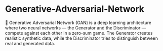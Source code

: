 # Generative-Adversarial-Network
🚀 Generative Adversarial Network (GAN) is a deep learning architecture where two neural networks — the Generator and the Discriminator — compete against each other in a zero-sum game. The Generator creates realistic synthetic data, while the Discriminator tries to distinguish between real and generated data. 
